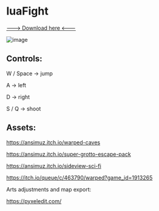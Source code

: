 # luaFight

[---> Download here <---](https://github.com/DeadMadman/luaFight/releases/tag/game)


![image](https://user-images.githubusercontent.com/31730144/222148067-8d7abe36-2dd1-4d7a-a2c2-27f50e3c7048.png)

## Controls: 

W / Space -> jump

A -> left

D -> right

S / Q -> shoot

## Assets: 

https://ansimuz.itch.io/warped-caves

https://ansimuz.itch.io/super-grotto-escape-pack

https://ansimuz.itch.io/sideview-sci-fi

https://itch.io/queue/c/463790/warped?game_id=1913265

Arts adjustments and map export:

https://pyxeledit.com/
